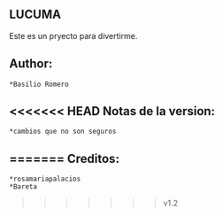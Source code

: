 LUCUMA
---------

Este es un pryecto para divertirme.

Author:
----------
    *Basilio Romero

<<<<<<< HEAD
Notas de la version:
-------
    *cambios que no son seguros
    
=======
Creditos:
----------
	*rosamariapalacios
	*Bareta
>>>>>>> v1.2
